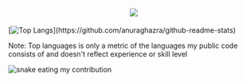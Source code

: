 <h1 align="center">
  <a href="https://git.io/typing-svg">
    <img src="https://readme-typing-svg.herokuapp.com/?lines=Hi+There!+👋;&center=true&size=30">
  </a>
</h1>

  
[![Top Langs](https://github-readme-stats.vercel.app/api/top-langs/?username=homan712&hide=php&Cuda&title_color=61dafb&text_color=ffffff&icon_color=61dafb&bg_color=20232a&langs_count=6&layout=compact&border_color=61dafb&hide_border=true")](https://github.com/anuraghazra/github-readme-stats)

<p>Note: Top languages is only a metric of the languages my public code consists of and doesn't reflect experience or skill level</p>

 <img alt="snake eating my contribution" src="https://github.com/homan712/homan712/blob/output/github-contribution-grid-snake.svg">


